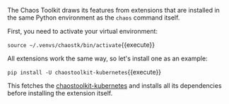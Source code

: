 The Chaos Toolkit draws its features from extensions that are installed in the
same Python environment as the `chaos` command itself.

First, you need to activate your virtual environment:

`source ~/.venvs/chaostk/bin/activate`{{execute}}

All extensions work the same way, so let's install one as an example:

`pip install -U chaostoolkit-kubernetes`{{execute}}

This fetches the [chaostoolkit-kubernetes][chaosk8s] and installs all its
dependencies before installing the extension itself.

[chaosk8s]: https://github.com/chaostoolkit/chaostoolkit-kubernetes
